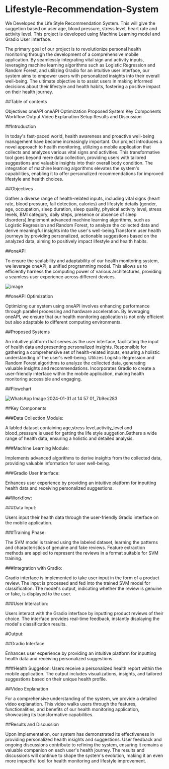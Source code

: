 # Lifestyle-Recommendation-System
We Developed the Life Style Recommendation System. This will give the suggetion based on user age, blood pressure, stress level, heart rate and activity level. This project is developed using Machine Learning model and Gradio User Interface.

The primary goal of our project is to revolutionize personal health monitoring through the development of a comprehensive mobile application. By seamlessly integrating vital sign and activity inputs, leveraging machine learning algorithms such as Logistic Regression and Random Forest, and utilizing Gradio for an intuitive user interface, our system aims to empower users with personalized insights into their overall well-being. The ultimate objective is to assist users in making informed decisions about their lifestyle and health habits, fostering a positive impact on their health journey.

##Table of contents

Objectives
oneAPI
oneAPI Optimization
Proposed System
Key Components
Workflow
Output
Video Explanation
Setup
Results and Discussion

##Introduction

In today's fast-paced world, health awareness and proactive well-being management have become increasingly important. Our project introduces a novel approach to health monitoring, utilizing a mobile application that collects and analyzes various vital signs and activities. This transformative tool goes beyond mere data collection, providing users with tailored suggestions and valuable insights into their overall body condition. The integration of machine learning algorithms elevates the system's capabilities, enabling it to offer personalized recommendations for improved lifestyle and health choices.

##Objectives

Gather a diverse range of health-related inputs, including vital signs (heart rate, blood pressure, fall detection, calories) and lifestyle details (gender, age, occupation, sleep duration, sleep quality, physical activity level, stress levels, BMI category, daily steps, presence or absence of sleep disorders).Implement advanced machine learning algorithms, such as Logistic Regression and Random Forest, to analyze the collected data and derive meaningful insights into the user's well-being.Transform user health journeys by providing personalized, actionable suggestions based on the analyzed data, aiming to positively impact lifestyle and health habits.

 ##oneAPI

To ensure the scalability and adaptability of our health monitoring system, we leverage oneAPI, a unified programming model. This allows us to efficiently harness the computing power of various architectures, providing a seamless user experience across different devices.

![image](https://github.com/AbinayaBoopathi/Lifestyle-Recommendation-System/assets/114607378/5d2ac863-d1d4-46ff-ab43-0ca43414d933)

##oneAPI Optimization

Optimizing our system using oneAPI involves enhancing performance through parallel processing and hardware acceleration. By leveraging oneAPI, we ensure that our health monitoring application is not only efficient but also adaptable to different computing environments.


##Proposed Systems

An intuitive platform that serves as the user interface, facilitating the input of health data and presenting personalized insights. Responsible for gathering a comprehensive set of health-related inputs, ensuring a holistic understanding of the user's well-being. Utilizes Logistic Regression and Random Forest algorithms to analyze the collected data, generating valuable insights and recommendations. Incorporates Gradio to create a user-friendly interface within the mobile application, making health monitoring accessible and engaging.

##Flowchart

![WhatsApp Image 2024-01-31 at 14 57 01_7b9ec283](https://github.com/AbinayaBoopathi/Lifestyle-Recommendation-System/assets/114607378/3abccf9f-0a1d-41de-9603-65dd7f1e5648)


##Key Components

###Data Collection Module:

A labled dataset containing age,stress level,activity_level and blood_pressure is used for getting the life style suggetion.Gathers a wide range of health data, ensuring a holistic and detailed analysis.

###Machine Learning Module:

Implements advanced algorithms to derive insights from the collected data, providing valuable information for user well-being.

###Gradio User Interface:

Enhances user experience by providing an intuitive platform for inputting health data and receiving personalized suggestions.


##Workflow:

###Data Input:

Users input their health data through the user-friendly Gradio interface on the mobile application.

###Training Phase:

The SVM model is trained using the labeled dataset, learning the patterns and characteristics of genuine and fake reviews.
Feature extraction methods are applied to represent the reviews in a format suitable for SVM training.

###Integration with Gradio:

Gradio interface is implemented to take user input in the form of a product review.
The input is processed and fed into the trained SVM model for classification.
The model's output, indicating whether the review is genuine or fake, is displayed to the user.

###User Interaction:

Users interact with the Gradio interface by inputting product reviews of their choice.
The interface provides real-time feedback, instantly displaying the model's classification results.


#Output:

##Gradio Interface

Enhances user experience by providing an intuitive platform for inputting health data and receiving personalized suggestions.




###Health Suggetion:
Users receive a personalized health report within the mobile application. The output includes visualizations, insights, and tailored suggestions based on their unique health profile.

##Video Explanation

For a comprehensive understanding of the system, we provide a detailed video explanation. This video walks users through the features, functionalities, and benefits of our health monitoring application, showcasing its transformative capabilities.




##Results and Discussion

Upon implementation, our system has demonstrated its effectiveness in providing personalized health insights and suggestions. User feedback and ongoing discussions contribute to refining the system, ensuring it remains a valuable companion on each user's health journey. The results and discussions will continue to shape the system's evolution, making it an even more impactful tool for health monitoring and lifestyle improvement.















